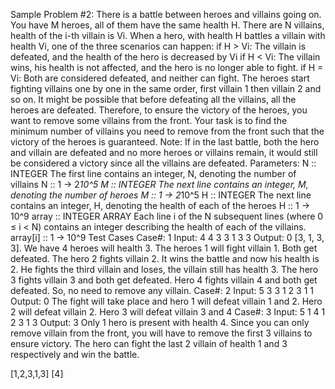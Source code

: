 Sample Problem #2:
There is a battle between heroes and villains going on. You have M heroes, all of them have the same
health H. There are N villains, health of the i-th villain is Vi.
When a hero, with health H battles a villain with health Vi, one of the three scenarios can happen:
if H > Vi: The villain is defeated, and the health of the hero is decreased by Vi
if H < Vi: The villain wins, his health is not affected, and the hero is no longer able to fight.
if H = Vi: Both are considered defeated, and neither can fight.
The heroes start fighting villains one by one in the same order, first villain 1 then villain 2 and so on. It
might be possible that before defeating all the villains, all the heroes are defeated. Therefore, to ensure
the victory of the heroes, you want to remove some villains from the front.
Your task is to find the minimum number of villains you need to remove from the front such that the
victory of the heroes is guaranteed.
Note: If in the last battle, both the hero and villain are defeated and no more heroes or villains remain, it
would still be considered a victory since all the villains are defeated.
Parameters:
N :: INTEGER
The first line contains an integer, N, denoting the number of villains
N :: 1 -> 2*10^5
M :: INTEGER
The next line contains an integer, M, denoting the number of heroes
M :: 1 -> 2*10^5
H :: INTEGER
The next line contains an integer, H, denoting the health of each of the heroes
H :: 1 -> 10^9
array :: INTEGER ARRAY
Each line i of the N subsequent lines (where 0 ≤ i < N) contains an integer describing the health of each
of the villains.
array[i] :: 1 -> 10^9
Test Cases
Case#: 1
Input:
4
4
3
3
1
3
3
Output:
0
[3, 1, 3, 3]. We have 4 heroes will health 3. The heroes 1 will fight villain 1. Both get defeated. The hero 2
fights villain 2. It wins the battle and now his health is 2. He fights the third villain and loses, the villain
still has health 3. The hero 3 fights villain 3 and both get defeated. Hero 4 fights villain 4 and both get
defeated. So, no need to remove any villain.
Case#: 2
Input:
5
3
3
1
2
3
1
1
Output:
0
The fight will take place and hero 1 will defeat villain 1 and 2. Hero 2 will defeat villain 2. Hero 3 will
defeat villain 3 and 4
Case#: 3
Input:
5
1
4
1
2
3
1
3
Output:
3
Only 1 hero is present with health 4. Since you can only remove villain from the front, you will have to
remove the first 3 villains to ensure victory. The hero can fight the last 2 villain of health 1 and 3
respectively and win the battle.


[1,2,3,1,3]
[4]


